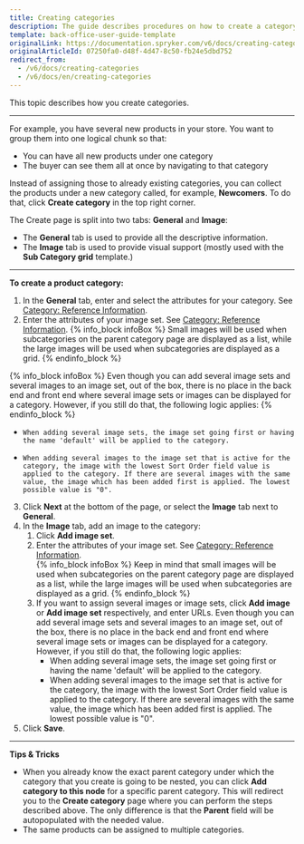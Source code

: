 ```yaml
---
title: Creating categories
description: The guide describes procedures on how to create a category, add images and products, select a template in the Back Office.
template: back-office-user-guide-template
originalLink: https://documentation.spryker.com/v6/docs/creating-categories
originalArticleId: 07250fa0-d48f-4d47-8c50-fb24e5dbd752
redirect_from:
  - /v6/docs/creating-categories
  - /v6/docs/en/creating-categories
---
```


This topic describes how you create categories.
***
For example, you have several new products in your store. You want to group them into one logical chunk so that:
* You can have all new products under one category 
* The buyer can see them all at once by navigating to that category

Instead of assigning those to already existing categories, you can collect the products under a new category called, for example, **Newcomers**. 
To do that, click **Create category** in the top right corner.
    
The Create page is split into two tabs: **General** and **Image**:
* The **General** tab is used to provide all the descriptive information.
* The **Image** tab is used to provide visual support (mostly used with the **Sub Category grid** template.)
***
**To create a product category:**
1. In the **General** tab, enter and select the attributes for your category. See [Category: Reference Information](/docs/scos/user/back-office-user-guides/{{page.version}}/catalog/category/references/reference-information-category.html).
2. Enter the attributes of your image set. See [Category: Reference Information](/docs/scos/user/back-office-user-guides/{{page.version}}/catalog/category/references/reference-information-category.html).
{% info_block infoBox %}
Small images will be used when subcategories on the parent category page are displayed as a list, while the large images will be used when subcategories are displayed as a grid.
{% endinfo_block %}

{% info_block infoBox %}
Even though you can add several image sets and several images to an image set, out of the box, there is no place in the back end and front end where several image sets or images can be displayed for a category. However, if you still do that, the following logic applies:
{% endinfo_block %}
*     When adding several image sets, the image set going first or having the name 'default' will be applied to the category. 
*     When adding several images to the image set that is active for the category, the image with the lowest Sort Order field value is applied to the category. If there are several images with the same value, the image which has been added first is applied. The lowest possible value is "0".

3. Click **Next** at the bottom of the page, or select the **Image** tab next to **General**.
4. In the **Image** tab, add an image to the category:
    1. Click **Add image set**.
    2. Enter the attributes of your image set. See [Category: Reference Information](/docs/scos/user/back-office-user-guides/{{page.version}}/catalog/category/references/reference-information-category.html).  
    {% info_block infoBox %}
Keep in mind that small images will be used when subcategories on the parent category page are displayed as a list, while the large images will be used when subcategories are displayed as a grid.
{% endinfo_block %}
    3. If you want to assign several images or image sets, click **Add image** or **Add image set** respectively, and enter URLs. 
    Even though you can add several image sets and several images to an image set, out of the box, there is no place in the back end and front end where several image sets or images can be displayed for a category. However, if you still do that, the following logic applies:
        * When adding several image sets, the image set going first or having the name 'default' will be applied to the category. 
        * When adding several images to the image set that is active for the category, the image with the lowest Sort Order field value is applied to the category. If there are several images with the same value, the image which has been added first is applied. The lowest possible value is "0".
4. Click **Save**. 
* * *
**Tips & Tricks**
* When you already know the exact parent category under which the category that you create is going to be nested, you can click **Add category to this node** for a specific parent category. This will redirect you to the **Create category** page where you can perform the steps described above. The only difference is that the **Parent** field will be autopopulated with the needed value. 
* The same products can be assigned to multiple categories.
